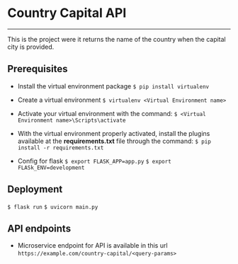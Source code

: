 # Country Capital API
<hr>
This is the project were it returns the name of the country when the capital city is provided.

## Prerequisites
* Install the virtual environment package
  ```$ pip install virtualenv```

* Create a virtual environment 
  ```$ virtualenv <Virtual Environment name>```

* Activate your virtual environment with the command:
  ```$ <Virtual Environment name>\Scripts\activate```

* With the virtual environment properly activated, install the plugins available at the **requirements.txt** file through the command:
  ```$ pip install -r requirements.txt```

* Config for flask
  ```$ export FLASK_APP=app.py```
  ```$ export FLASk_ENV=development```


## Deployment
```$ flask run```
```$ uvicorn main.py```

## API endpoints 
* Microservice endpoint for API is available in this url
```https://example.com/country-capital/<query-params>```
